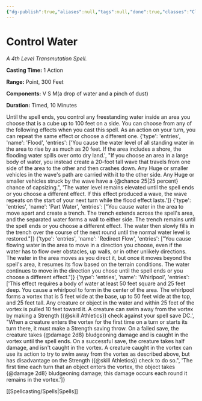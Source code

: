 ```yaml
---
{"dg-publish":true,"aliases":null,"tags":null,"done":true,"classes":"Cleric, Druid, Wizard,","spellLevel":4,"school":"Transmutation","source":"PHB","permalink":"/spells/control-water/","dgHomeLink":false,"dgPassFrontmatter":true}
---
```


# Control Water
*A 4th Level Transmutation Spell.*

**Casting Time:** 1 Action

**Range:** Point, 300 Feet

**Components:** V S M(a drop of water and a pinch of dust)

**Duration:** Timed, 10 Minutes

Until the spell ends, you control any freestanding water inside an area you choose that is a cube up to 100 feet on a side. You can choose from any of the following effects when you cast this spell. As an action on your turn, you can repeat the same effect or choose a different one.
{'type': 'entries', 'name': 'Flood', 'entries': ['You cause the water level of all standing water in the area to rise by as much as 20 feet. If the area includes a shore, the flooding water spills over onto dry land.', "If you choose an area in a large body of water, you instead create a 20-foot tall wave that travels from one side of the area to the other and then crashes down. Any Huge or smaller vehicles in the wave's path are carried with it to the other side. Any Huge or smaller vehicles struck by the wave have a {@chance 25|25 percent} chance of capsizing.", 'The water level remains elevated until the spell ends or you choose a different effect. If this effect produced a wave, the wave repeats on the start of your next turn while the flood effect lasts.']}
{'type': 'entries', 'name': 'Part Water', 'entries': ["You cause water in the area to move apart and create a trench. The trench extends across the spell's area, and the separated water forms a wall to either side. The trench remains until the spell ends or you choose a different effect. The water then slowly fills in the trench over the course of the next round until the normal water level is restored."]}
{'type': 'entries', 'name': 'Redirect Flow', 'entries': ["You cause flowing water in the area to move in a direction you choose, even if the water has to flow over obstacles, up walls, or in other unlikely directions. The water in the area moves as you direct it, but once it moves beyond the spell's area, it resumes its flow based on the terrain conditions. The water continues to move in the direction you chose until the spell ends or you choose a different effect."]}
{'type': 'entries', 'name': 'Whirlpool', 'entries': ['This effect requires a body of water at least 50 feet square and 25 feet deep. You cause a whirlpool to form in the center of the area. The whirlpool forms a vortex that is 5 feet wide at the base, up to 50 feet wide at the top, and 25 feet tall. Any creature or object in the water and within 25 feet of the vortex is pulled 10 feet toward it. A creature can swim away from the vortex by making a Strength ({@skill Athletics}) check against your spell save DC.', "When a creature enters the vortex for the first time on a turn or starts its turn there, it must make a Strength saving throw. On a failed save, the creature takes {@damage 2d8} bludgeoning damage and is caught in the vortex until the spell ends. On a successful save, the creature takes half damage, and isn't caught in the vortex. A creature caught in the vortex can use its action to try to swim away from the vortex as described above, but has disadvantage on the Strength ({@skill Athletics}) check to do so.", 'The first time each turn that an object enters the vortex, the object takes {@damage 2d8} bludgeoning damage; this damage occurs each round it remains in the vortex.']}

[[Spellcasting/Spells|Spells]]